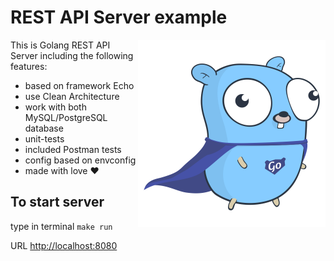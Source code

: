 # REST API Server example
<img alt="image this is gopher" src="/images/gopher.png" style="float: right"  width="300" height="300"/>

This is Golang REST API Server including the following features:
* based on framework Echo
* use Clean Architecture
* work with both MySQL/PostgreSQL database
* unit-tests
* included Postman tests
* config based on envconfig
* made with love :heart:

## To start server
type in terminal `make run`

URL [http://localhost:8080](http://localhost:8080)